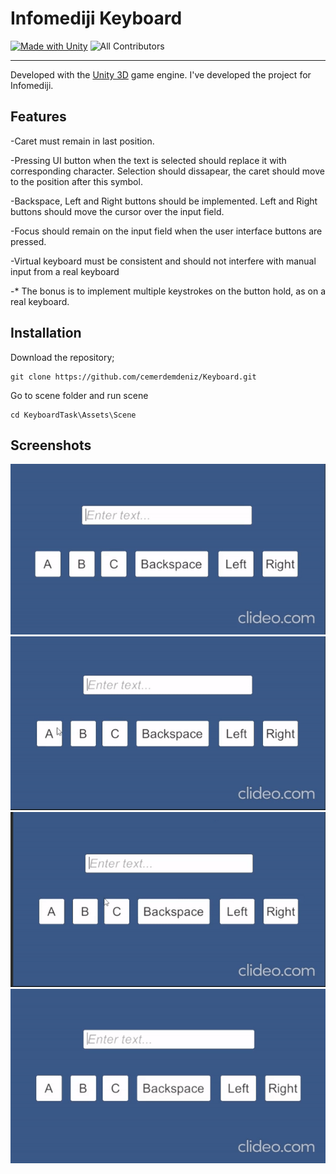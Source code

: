 
# Infomediji Keyboard
[![Made with Unity](https://img.shields.io/badge/Made%20with-Unity-57b9d3.svg?style=flat&logo=unity)](https://unity3d.com) ![All Contributors](https://img.shields.io/badge/all_contributors-1-orange.svg?style=flat-square)
***

Developed with the [Unity 3D](https://unity.com/) game engine. I've developed the project for Infomediji.

## Features

-Caret must remain in last position.

-Pressing UI button when the text is selected should replace it with corresponding character.
  Selection should dissapear, the caret should move to the position after this symbol.

-Backspace, Left and Right buttons should be implemented. Left and Right buttons should move the cursor over the input field.

-Focus should remain on the input field when the user interface buttons are pressed.

-Virtual keyboard must be consistent and should not interfere with manual input from a real keyboard

-* The bonus is to implement multiple keystrokes on the button hold, as on a real keyboard.



## Installation

Download the repository;
```
git clone https://github.com/cemerdemdeniz/Keyboard.git
```
Go to scene folder and run scene
```
cd KeyboardTask\Assets\Scene
```

## Screenshots
![Giff](Docs/giff/Backspacegiff.gif)
![Giff](Docs/giff/KeyLeftRightgiff.gif)
![Giff](Docs/giff/Replacegiff.gif)
![Giff](Docs/giff/HoldButtongiff.gif)



